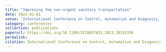 ```yaml
---
title: "Improving the non-urgent sanitary transportation"
date: 2023-01-01
venue: 'International Conference on Control, Automation and Diagnosis, ICCAD'
category: conferences
collection: publications
paperurl: https://doi.org/10.1109/ICCAD57653.2023.10152350
permalink: 
citation: International Conference on Control, Automation and Diagnosis, ICCAD.
---
```

